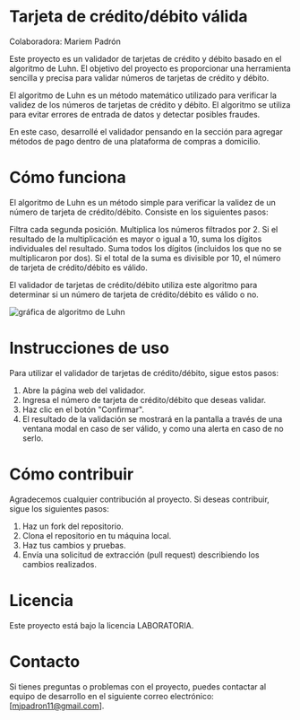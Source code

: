 # Tarjeta de crédito/débito válida

Colaboradora: Mariem Padrón

Este proyecto es un validador de tarjetas de crédito y débito basado en el algoritmo de Luhn. El objetivo del proyecto es proporcionar una herramienta sencilla y precisa para validar números de tarjetas de crédito y débito.

El algoritmo de Luhn es un método matemático utilizado para verificar la validez de los números de tarjetas de crédito y débito. El algoritmo se utiliza para evitar errores de entrada de datos y detectar posibles fraudes.

En este caso, desarrollé el validador pensando en la sección para agregar métodos de pago dentro de una plataforma de compras a domicilio.



# Cómo funciona

El algoritmo de Luhn es un método simple para verificar la validez de un número de tarjeta de crédito/débito. Consiste en los siguientes pasos:

Filtra cada segunda posición.
Multiplica los números filtrados por 2.
Si el resultado de la multiplicación es mayor o igual a 10, suma los dígitos individuales del resultado.
Suma todos los dígitos (incluidos los que no se multiplicaron por dos).
Si el total de la suma es divisible por 10, el número de tarjeta de crédito/débito es válido.

El validador de tarjetas de crédito/débito utiliza este algoritmo para determinar si un número de tarjeta de crédito/débito es válido o no.

![gráfica de algoritmo de Luhn](https://camo.githubusercontent.com/384aaf65ea2fcf88d1d5f7a934c68e382d0a6323fdbdaad242e63c9798a83d31/68747470733a2f2f692e696d6775722e636f6d2f4a6167436531512e706e67)

# Instrucciones de uso

Para utilizar el validador de tarjetas de crédito/débito, sigue estos pasos:

1. Abre la página web del validador.
2. Ingresa el número de tarjeta de crédito/débito que deseas validar.
3. Haz clic en el botón "Confirmar".
4. El resultado de la validación se mostrará en la pantalla a través de una ventana modal en caso de ser válido, y como una alerta en caso de no serlo.

# Cómo contribuir
Agradecemos cualquier contribución al proyecto. Si deseas contribuir, sigue los siguientes pasos:

1. Haz un fork del repositorio.
2. Clona el repositorio en tu máquina local.
3. Haz tus cambios y pruebas.
4. Envía una solicitud de extracción (pull request) describiendo los cambios realizados.
# Licencia

Este proyecto está bajo la licencia LABORATORIA.

# Contacto
Si tienes preguntas o problemas con el proyecto, puedes contactar al equipo de desarrollo en el siguiente correo electrónico: [mjpadron11@gmail.com].

